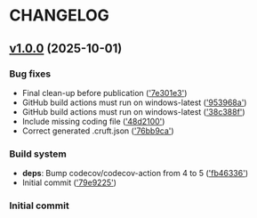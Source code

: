 # CHANGELOG



## [v1.0.0](https://github.com/dornech/utils-mystuff-windows/releases/tag/v1.0.0)  (2025-10-01) 

### Bug fixes

- Final clean-up before publication
(['7e301e3'](https://github.com/dornech/utils-mystuff-windows/commit/7e301e37370b5fe01ea86cd17d81fe2cac69e3b0))
- GitHub build actions must run on windows-latest
(['953968a'](https://github.com/dornech/utils-mystuff-windows/commit/953968a045fb5ea6490093fb41bc2e6ae2019021))
- GitHub build actions must run on windows-latest
(['38c388f'](https://github.com/dornech/utils-mystuff-windows/commit/38c388f73c68bee1773225739f69abc88b64bad6))
- Include missing coding file
(['48d2100'](https://github.com/dornech/utils-mystuff-windows/commit/48d2100a9b56be97c2f438aac21c1d601f4d9869))
- Correct generated .cruft.json
(['76bb9ca'](https://github.com/dornech/utils-mystuff-windows/commit/76bb9ca9639f03118939923582c4a0de04091c86))

### Build system

- **deps**: Bump codecov/codecov-action from 4 to 5
 (['fb46336'](https://github.com/dornech/utils-mystuff-windows/commit/fb46336f4a91fc0451be3ce1bb5e4dc9f11e98b8))
- Initial commit
(['79e9225'](https://github.com/dornech/utils-mystuff-windows/commit/79e92255f5d027adbcd98662f37e9b82fef03d1f))

### Initial commit

